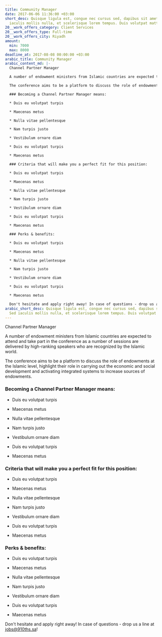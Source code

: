 ```yaml
---
title: Community Manager
date: 2017-06-06 11:36:00 +03:00
short_desc: Quisque ligula est, congue nec cursus sed, dapibus sit amet massa. Sed
  iaculis mollis nulla, et scelerisque lorem tempus. Duis volutpat mattis dui.
20__work_offers_category: Client Services
20__work_offers_type: Full-time
20__work_offers_city: Riyadh
amount:
  min: 7000
  max: 8000
deadline_at: 2017-08-08 00:00:00 +03:00
arabic_title: Community Manager
arabic_content_md: |-
  Channel Partner Manager

  A number of endowment ministers from Islamic countries are expected to attend and take part in the conference as a number of sessions are delivered by high-ranking speakers who are recognized by the Islamic world.

  The conference aims to be a platform to discuss the role of endowments at the Islamic level, highlight their role in carrying out the economic and social development and activating integrated systems to increase sources of endowments.

  ### Becoming a Channel Partner Manager means:

  * Duis eu volutpat turpis

  * Maecenas metus

  * Nulla vitae pellentesque

  * Nam turpis justo

  * Vestibulum ornare diam

  * Duis eu volutpat turpis

  * Maecenas metus

  ### Criteria that will make you a perfect fit for this position:

  * Duis eu volutpat turpis

  * Maecenas metus

  * Nulla vitae pellentesque

  * Nam turpis justo

  * Vestibulum ornare diam

  * Duis eu volutpat turpis

  * Maecenas metus

  ### Perks & benefits:

  * Duis eu volutpat turpis

  * Maecenas metus

  * Nulla vitae pellentesque

  * Nam turpis justo

  * Vestibulum ornare diam

  * Duis eu volutpat turpis

  * Maecenas metus

  Don't hesitate and apply right away! In case of questions - drop us a line at [jobs@910ths.sa](mailto:jobs@910ths.sa)!
arabic_short_desc: Quisque ligula est, congue nec cursus sed, dapibus sit amet massa.
  Sed iaculis mollis nulla, et scelerisque lorem tempus. Duis volutpat mattis dui.
---
```


Channel Partner Manager

A number of endowment ministers from Islamic countries are expected to attend and take part in the conference as a number of sessions are delivered by high-ranking speakers who are recognized by the Islamic world.

The conference aims to be a platform to discuss the role of endowments at the Islamic level, highlight their role in carrying out the economic and social development and activating integrated systems to increase sources of endowments.

### Becoming a Channel Partner Manager means:

* Duis eu volutpat turpis

* Maecenas metus

* Nulla vitae pellentesque

* Nam turpis justo

* Vestibulum ornare diam

* Duis eu volutpat turpis

* Maecenas metus

### Criteria that will make you a perfect fit for this position:

* Duis eu volutpat turpis

* Maecenas metus

* Nulla vitae pellentesque

* Nam turpis justo

* Vestibulum ornare diam

* Duis eu volutpat turpis

* Maecenas metus

### Perks & benefits:

* Duis eu volutpat turpis

* Maecenas metus

* Nulla vitae pellentesque

* Nam turpis justo

* Vestibulum ornare diam

* Duis eu volutpat turpis

* Maecenas metus

Don't hesitate and apply right away! In case of questions - drop us a line at [jobs@910ths.sa](mailto:jobs@910ths.sa)!